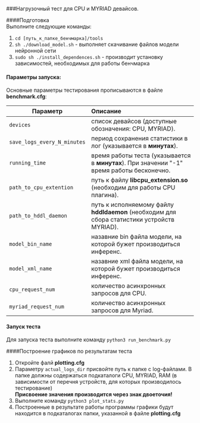 ###Нагрузочный тест для CPU и MYRIAD девайсов.  

####Подготовка  
Выполните следующие команды:  
1. `cd [путь_к_папке_бенчмарка]/tools`  
2. `sh ./download_model.sh`  - выполняет скачивание файлов модели нейронной сети  
3. `sudo sh ./install_dependences.sh` - производит установку зависимостей, необходимых для работы бенчмарка  

#### Параметры запуска:  
Основные параметры тестирования прописываются в файле **benchmark.cfg**:  

| Параметр                  | Описание                                                                                            |
| ------------------------- |:-------------------------------------------------------------------------------------------| 
|`devices`                  | список девайсов (доступные обозначения: CPU, MYRIAD).                                      |
|`save_logs_every_N_minutes`| период сохранения статистики в лог (указывается в **минутах**).                            |
|`running_time`             | время работы теста (указывается в **минутах**). При значении "-1" время работы бесконечно. |
|`path_to_cpu_extention`    | путь к файлу **libcpu_extension.so** (необходим для работы CPU плагина).                   |
|`path_to_hddl_daemon`      | путь к исполняемому файлу **hddldaemon** (необходим для сбора статистики устройств MYRIAD).| 
|`model_bin_name`           | назавние bin файла модели, на которой бужет производиться инференс.                        |
|`model_xml_name`           | назавние xml файла модели, на которой бужет производиться инференс.                        |
|`cpu_request_num`          | количество асинхронных запросов для CPU.                                                   |
|`myriad_request_num`       | количество асинхронных запросов для Myriad.                                                |

#### Запуск теста  
Для запуска теста выполните команду `python3 run_benchmark.py`

####Построение графиков по результатам теста
1. Откройте фалй **plotting.cfg**  
2. Параметру `actual_logs_dir` присвойте путь к папке с log-файлами. В папке должны содержаться подкаталоги CPU, MYRIAD, RAM (в зависимости от перечня устройств, для которых производилось тестирование)  
   **Присвоение значения производится через знак двоеточия!**
3. Выполните команду  `python3 plot_stats.py`
4. Построенные в результате работы программы графики будут находится в подкаталогах папки, указанной в файле **plotting.cfg**  